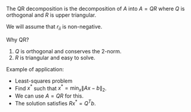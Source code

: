 The QR decomposition is the decomposition of $A$ into $A = QR$ where $Q$ is orthogonal and $R$ is upper triangular.

We will assume that $r_{ii}$ is non-negative.

Why QR?

1. $Q$ is orthogonal and conserves the 2-norm.
2. $R$ is triangular and easy to solve.

Example of application:
- Least-squares problem
- Find $x^*$ such that $x^* = \min_x \| Ax - b \|_2$. 
- We can use $A = QR$ for this. 
- The solution satisfies $Rx^* = Q^T b$.